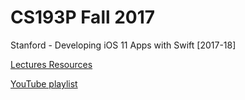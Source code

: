# CS193P Fall 2017

Stanford - Developing iOS 11 Apps with Swift [2017-18]

[Lectures Resources](https://drive.google.com/drive/folders/14uxqi3ewCM2wvpwBY8nhkEa7ZLq7LXVu)

[YouTube playlist](https://youtube.com/playlist?list=PL3d_SFOiG7_8ofjyKzX6Nl1wZehbdiZC_)
